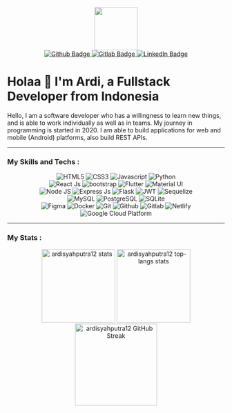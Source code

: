 <div id="header" align="center">
  <img src="https://media.giphy.com/media/M9gbBd9nbDrOTu1Mqx/giphy.gif" width="100"/>
  <div id="badges">
    <a href="https://github.com/ardisyahputra12/">
      <img src="https://img.shields.io/badge/GitHub-100000?style=for-the-badge&logo=github&logoColor=white" alt="Github Badge"/>
    </a>
    <a href="https://gitlab.com/ardisyahputra12">
      <img src="https://img.shields.io/badge/GitLab-330F63?style=for-the-badge&logo=gitlab&logoColor=white" alt="Gitlab Badge"/>
    </a>
    <a href="https://www.linkedin.com/in/ardisaputra2022/">
      <img src="https://img.shields.io/badge/LinkedIn-blue?style=for-the-badge&logo=linkedin&logoColor=white" alt="LinkedIn Badge"/>
    </a>
  </div>
  <img src="https://komarev.com/ghpvc/?username=ardisyahputra12&style=flat-square&color=blue" alt=""/>
</div>

<h1>Holaa 👋 I'm Ardi, a Fullstack Developer from Indonesia</h1>
<p>
  Hello, I am a software developer who has a willingness to learn new things, and is able to work individually as well as in teams. My journey in programming is started in 2020. I am able to build applications for web and mobile (Android) platforms, also build REST APIs.
</p>
<hr/>

<h3>My Skills and Techs :</h3>
<div align="center" id="language">
  <img alt="HTML5" src="https://img.shields.io/badge/HTML5-E34F26?style=for-the-badge&logo=html5&logoColor=white"/>
  <img alt="CSS3" src="https://img.shields.io/badge/CSS3-1572B6?style=for-the-badge&logo=css3&logoColor=white"/>
  <img alt="Javascript" src="https://img.shields.io/badge/JavaScript-323330?style=for-the-badge&logo=javascript&logoColor=F7DF1E"/>
  <img alt="Python" src="https://img.shields.io/badge/Python-14354C?style=for-the-badge&logo=python&logoColor=white"/>
</div>
<div align="center" id="frontend-tech">
  <img alt="React Js" src="https://img.shields.io/badge/React-20232A?style=for-the-badge&logo=react&logoColor=61DAFB"/>
  <img alt="bootstrap" src="https://img.shields.io/badge/Bootstrap-563D7C?style=for-the-badge&logo=bootstrap&logoColor=white"/>
  <img alt="Flutter" src="https://img.shields.io/badge/Flutter-02569B?style=for-the-badge&logo=flutter&logoColor=white"/>
  <img alt="Material UI" src="https://img.shields.io/badge/Material--UI-0081CB?style=for-the-badge&logo=material-ui&logoColor=white"/>
</div>
<div align="center" id="backend-tech">
  <img alt="Node JS" src="https://img.shields.io/badge/Node.js-43853D?style=for-the-badge&logo=node.js&logoColor=white"/>
  <img alt="Express Js" src="https://img.shields.io/badge/Express.js-404D59?style=for-the-badge"/>
  <img alt="Flask" src="https://img.shields.io/badge/Flask-000000?style=for-the-badge&logo=flask&logoColor=white"/>
  <img alt="JWT" src="https://img.shields.io/badge/json%20web%20tokens-323330?style=for-the-badge&logo=json-web-tokens&logoColor=pink"/>
  <img alt="Sequelize" src="https://img.shields.io/badge/sequelize-323330?style=for-the-badge&logo=sequelize&logoColor=blue"/>
</div>
<div align="center" id="database">
  <img alt="MySQL" src="https://img.shields.io/badge/MySQL-00000F?style=for-the-badge&logo=mysql&logoColor=white"/>
  <img alt="PostgreSQL" src="https://img.shields.io/badge/PostgreSQL-316192?style=for-the-badge&logo=postgresql&logoColor=white"/>
  <img alt="SQLite" src="https://img.shields.io/badge/SQLite-07405E?style=for-the-badge&logo=sqlite&logoColor=white"/>
</div>
<div align="center" id="tools">
  <img alt="Figma" src="https://img.shields.io/badge/Figma-F24E1E?style=for-the-badge&logo=figma&logoColor=white"/>
  <img alt="Docker" src="https://img.shields.io/badge/docker-%230db7ed.svg?style=for-the-badge&logo=docker&logoColor=white"/>
  <img alt="Git" src="https://img.shields.io/badge/GIT-E44C30?style=for-the-badge&logo=git&logoColor=white"/>
  <img alt="Github" src="https://img.shields.io/badge/-Github-black?style=for-the-badge&logo=GitHub&logoColor=white"/>
  <img alt="Gitlab" src="https://img.shields.io/badge/GitLab-330F63?style=for-the-badge&logo=gitlab&logoColor=white"/>
  <img alt="Netlify" src="https://img.shields.io/badge/Netlify-00C7B7?style=for-the-badge&logo=netlify&logoColor=white"/>
  <img alt="Google Cloud Platform" src="https://img.shields.io/badge/Google_Cloud-4285F4?style=for-the-badge&logo=google-cloud&logoColor=white"/>
</div>
<hr/>

<h3>My Stats :</h3>
<div align="center">
  <img height="170em" alt="ardisyahputra12 stats" src="https://github-readme-stats-eight-theta.vercel.app/api?username=ardisyahputra12&show_icons=true&theme=algolia&include_all_commits=true&count_private=true"/>
  <img height="170em" alt="ardisyahputra12 top-langs stats" src="https://github-readme-stats-eight-theta.vercel.app/api/top-langs/?username=ardisyahputra12&layout=compact&theme=algolia"/>
  <img height="190em" alt="ardisyahputra12 GitHub Streak" src="http://github-readme-streak-stats.herokuapp.com?user=ardisyahputra12&theme=algolia&date_format=j%20M%5B%20Y%5D"/>
</div>




<!--
**ardisyahputra12/ardisyahputra12** is a ✨ _special_ ✨ repository because its `README.md` (this file) appears on your GitHub profile.

Here are some ideas to get you started:

- 🔭 I’m currently working on ...
- 🌱 I’m currently learning ...
- 👯 I’m looking to collaborate on ...
- 🤔 I’m looking for help with ...
- 💬 Ask me about ...
- 📫 How to reach me: ...
- 😄 Pronouns: ...
- ⚡ Fun fact: ...
-->

